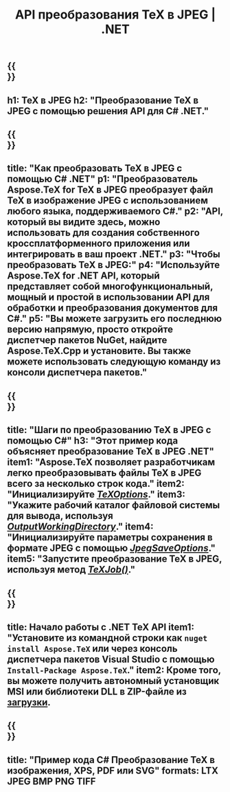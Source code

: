 ﻿---
translation: true
template: /_templates/_conversion-child-net.md
title: API преобразования TeX в JPEG | .NET
description: Функциональность преобразования TeX в JPEG. Интегрируйте эту локальную библиотеку .NET в свой проект или используйте кроссплатформенные приложения для преобразования TeX в JPEG.
keywords: tex в jpeg api net, tex2jpeg интегрировать c#
url: /net/conversion/tex-to-jpeg/
family: tex
platformtag: net
feature: conversion
informat: TEX
outformat: JPEG
otherformats: BMP PNG TIFF PDF SVG XPS
---


{{<section banner>}}
---
h1: TeX в JPEG
h2: "Преобразование TeX в JPEG с помощью решения API для C# .NET."
---

{{<section overview>}}
---
title: "Как преобразовать TeX в JPEG с помощью C# .NET"
p1: "Преобразователь Aspose.TeX for TeX в JPEG преобразует файл TeX в изображение JPEG с использованием любого языка, поддерживаемого C#."
p2: "API, который вы видите здесь, можно использовать для создания собственного кроссплатформенного приложения или интегрировать в ваш проект .NET."
p3: "Чтобы преобразовать TeX в JPEG:"
p4: "Используйте Aspose.TeX for .NET API, который представляет собой многофункциональный, мощный и простой в использовании API для обработки и преобразования документов для C#."
p5: "Вы можете загрузить его последнюю версию напрямую, просто откройте диспетчер пакетов NuGet, найдите Aspose.TeX.Cpp и установите. Вы также можете использовать следующую команду из консоли диспетчера пакетов."
---

{{<section feature1>}}
---
title: "Шаги по преобразованию TeX в JPEG с помощью C#"
h3: "Этот пример кода объясняет преобразование TeX в JPEG .NET"
item1: "Aspose.TeX позволяет разработчикам легко преобразовывать файлы TeX в JPEG всего за несколько строк кода."
item2: "Инициализируйте [*TeXOptions*](https://reference.aspose.com/tex/net/aspose.tex/texoptions/)."
item3: "Укажите рабочий каталог файловой системы для вывода, используя [*OutputWorkingDirectory*](https://reference.aspose.com/tex/net/aspose.tex/texoptions/outputworkingdirectory/)."
item4: "Инициализируйте параметры сохранения в формате JPEG с помощью [*JpegSaveOptions*](https://reference.aspose.com/tex/net/aspose.tex.presentation.image/jpegsaveoptions/)."
item5: "Запустите преобразование TeX в JPEG, используя метод [*TeXJob()*](https://reference.aspose.com/tex/net/aspose.tex/texjob/)."
---

{{<section feature2>}}
---
title: Начало работы с .NET TeX API
item1: "Установите из командной строки как ```nuget install Aspose.TeX``` или через консоль диспетчера пакетов Visual Studio с помощью ```Install-Package Aspose.TeX```."
item2: Кроме того, вы можете получить автономный установщик MSI или библиотеки DLL в ZIP-файле из [загрузки](https://releases.aspose.com/tex/net).
---

{{<section widget>}}
---
title: "Пример кода C# Преобразование TeX в изображения, XPS, PDF или SVG"
formats: LTX JPEG BMP PNG TIFF
---
